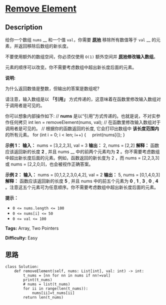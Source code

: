 # [Remove Element][title]

## Description

给你一个数组 `nums` __ 和一个值 `val`，你需要
**[原地](https://baike.baidu.com/item/%E5%8E%9F%E5%9C%B0%E7%AE%97%E6%B3%95)**
移除所有数值等于 `val` __ 的元素，并返回移除后数组的新长度。

不要使用额外的数组空间，你必须仅使用 `O(1)` 额外空间并
**[原地](https://baike.baidu.com/item/%E5%8E%9F%E5%9C%B0%E7%AE%97%E6%B3%95)修改输入数组**。

元素的顺序可以改变。你不需要考虑数组中超出新长度后面的元素。

**说明:**

为什么返回数值是整数，但输出的答案是数组呢?

请注意，输入数组是以 **「引用」** 方式传递的，这意味着在函数里修改输入数组对于调用者是可见的。

你可以想象内部操作如下:
            // **nums** 是以“引用”方式传递的。也就是说，不对实参作任何拷贝    int len = removeElement(nums, val);        // 在函数里修改输入数组对于调用者是可见的。    // 根据你的函数返回的长度, 它会打印出数组中 **该长度范围内** 的所有元素。    for (int i = 0; i < len; i++) {        print(nums[i]);    }    

**示例 1：**
            **输入：** nums = [3,2,2,3], val = 3    **输出：** 2, nums = [2,2]    **解释：** 函数应该返回新的长度 **2** , 并且 nums __ 中的前两个元素均为 **2** 。你不需要考虑数组中超出新长度后面的元素。例如，函数返回的新长度为 2 ，而 nums = [2,2,3,3] 或 nums = [2,2,0,0]，也会被视作正确答案。    

**示例 2：**
            **输入：** nums = [0,1,2,2,3,0,4,2], val = 2    **输出：** 5, nums = [0,1,4,0,3]    **解释：** 函数应该返回新的长度 **5** , 并且 nums 中的前五个元素为 **0** , **1** , **3** , **0** , **4** 。注意这五个元素可为任意顺序。你不需要考虑数组中超出新长度后面的元素。    

**提示：**

  * `0 <= nums.length <= 100`
  * `0 <= nums[i] <= 50`
  * `0 <= val <= 100`


**Tags:** Array, Two Pointers

**Difficulty:** Easy

## 思路

``` python3
class Solution:
    def removeElement(self, nums: List[int], val: int) -> int:
        t_nums = [nn for nn in nums if nn!=val]
        print(t_nums)
        # nums = list(t_nums)
        for ii in range(len(t_nums)):
            nums[ii]=t_nums[ii]
        return len(t_nums)
            
```

[title]: https://leetcode-cn.com/problems/remove-element
